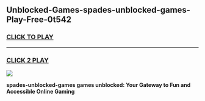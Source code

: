 
## Unblocked-Games-spades-unblocked-games-Play-Free-0t542
<h3>
<a href="https://premium76.site?title=spades-unblocked-games&ref=10A">CLICK TO PLAY</a></h3>
<hr>

<h3>
<a href="https://premium76.site?title=spades-unblocked-games&ref=10A">CLICK 2 PLAY</a>
  
</h3>

<a href="https://premium76.site?title=spades-unblocked-games&ref=10A"><img src="https://clearcache.store/games.png"></a>


**spades-unblocked-games games unblocked: Your Gateway to Fun and Accessible Online Gaming**
